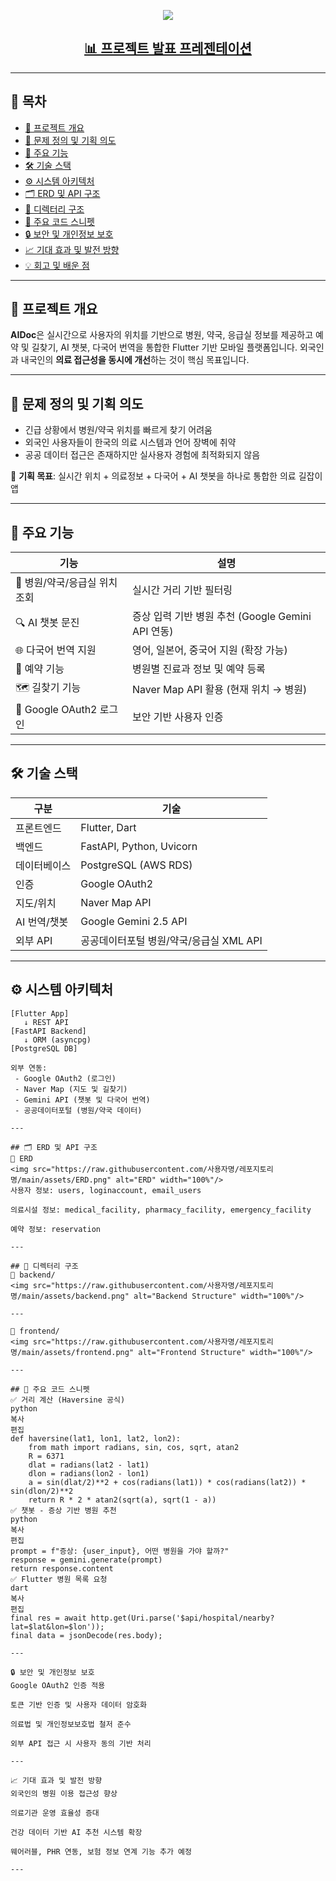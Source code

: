 <p align="center">
  <img src="https://capsule-render.vercel.app/api?type=waving&color=auto&height=300&section=header&text=AIDOC(에이닥)&desc=위치기반%20의료정보%20서비스%20앱&fontSize=45&animation=fadeIn&fontAlignY=38&descAlignY=70&descAlign=62"/>
</p>

<h2 align="center">
  <a href="https://docs.google.com/presentation/d/1uwqsnHpFGsPQlSU_NgWOPyXh7gwr0bjA/edit?slide=id.p1#slide=id.p1">📊 프로젝트 발표 프레젠테이션</a>
</h2>

---

## 📑 목차

- [📌 프로젝트 개요](#-프로젝트-개요)
- [🚨 문제 정의 및 기획 의도](#-문제-정의-및-기획-의도)
- [🎯 주요 기능](#-주요-기능)
- [🛠️ 기술 스택](#️-기술-스택)
- [⚙️ 시스템 아키텍처](#-시스템-아키텍처)
- [🗂️ ERD 및 API 구조](#️-erd-및-api-구조)
- [📁 디렉터리 구조](#-디렉터리-구조)
- [💬 주요 코드 스니펫](#-주요-코드-스니펫)
- [🔒 보안 및 개인정보 보호](#-보안-및-개인정보-보호)
- [📈 기대 효과 및 발전 방향](#-기대-효과-및-발전-방향)
- [💡 회고 및 배운 점](#-회고-및-배운-점)

---

## 📌 프로젝트 개요

**AIDoc**은 실시간으로 사용자의 위치를 기반으로 병원, 약국, 응급실 정보를 제공하고 예약 및 길찾기, AI 챗봇, 다국어 번역을 통합한 Flutter 기반 모바일 플랫폼입니다. 외국인과 내국인의 **의료 접근성을 동시에 개선**하는 것이 핵심 목표입니다.

---

## 🚨 문제 정의 및 기획 의도

- 긴급 상황에서 병원/약국 위치를 빠르게 찾기 어려움
- 외국인 사용자들이 한국의 의료 시스템과 언어 장벽에 취약
- 공공 데이터 접근은 존재하지만 실사용자 경험에 최적화되지 않음

🎯 **기획 목표**: 실시간 위치 + 의료정보 + 다국어 + AI 챗봇을 하나로 통합한 의료 길잡이 앱

---

## 🎯 주요 기능

| 기능 | 설명 |
|------|------|
| 🏥 병원/약국/응급실 위치 조회 | 실시간 거리 기반 필터링 |
| 🔍 AI 챗봇 문진 | 증상 입력 기반 병원 추천 (Google Gemini API 연동) |
| 🌐 다국어 번역 지원 | 영어, 일본어, 중국어 지원 (확장 가능) |
| 📅 예약 기능 | 병원별 진료과 정보 및 예약 등록 |
| 🗺️ 길찾기 기능 | Naver Map API 활용 (현재 위치 → 병원) |
| 🔐 Google OAuth2 로그인 | 보안 기반 사용자 인증 |

---

## 🛠️ 기술 스택

| 구분 | 기술 |
|------|------|
| 프론트엔드 | Flutter, Dart |
| 백엔드 | FastAPI, Python, Uvicorn |
| 데이터베이스 | PostgreSQL (AWS RDS) |
| 인증 | Google OAuth2 |
| 지도/위치 | Naver Map API |
| AI 번역/챗봇 | Google Gemini 2.5 API |
| 외부 API | 공공데이터포털 병원/약국/응급실 XML API |

---

## ⚙️ 시스템 아키텍처

```plaintext
[Flutter App]
   ↓ REST API
[FastAPI Backend]
   ↓ ORM (asyncpg)
[PostgreSQL DB]

외부 연동: 
 - Google OAuth2 (로그인)
 - Naver Map (지도 및 길찾기)
 - Gemini API (챗봇 및 다국어 번역)
 - 공공데이터포털 (병원/약국 데이터)

---

## 🗂️ ERD 및 API 구조
🧬 ERD
<img src="https://raw.githubusercontent.com/사용자명/레포지토리명/main/assets/ERD.png" alt="ERD" width="100%"/>
사용자 정보: users, loginaccount, email_users

의료시설 정보: medical_facility, pharmacy_facility, emergency_facility

예약 정보: reservation

---

## 📁 디렉터리 구조
🔧 backend/
<img src="https://raw.githubusercontent.com/사용자명/레포지토리명/main/assets/backend.png" alt="Backend Structure" width="100%"/>

---

📱 frontend/
<img src="https://raw.githubusercontent.com/사용자명/레포지토리명/main/assets/frontend.png" alt="Frontend Structure" width="100%"/>

---

## 💬 주요 코드 스니펫
✅ 거리 계산 (Haversine 공식)
python
복사
편집
def haversine(lat1, lon1, lat2, lon2):
    from math import radians, sin, cos, sqrt, atan2
    R = 6371
    dlat = radians(lat2 - lat1)
    dlon = radians(lon2 - lon1)
    a = sin(dlat/2)**2 + cos(radians(lat1)) * cos(radians(lat2)) * sin(dlon/2)**2
    return R * 2 * atan2(sqrt(a), sqrt(1 - a))
✅ 챗봇 - 증상 기반 병원 추천
python
복사
편집
prompt = f"증상: {user_input}, 어떤 병원을 가야 할까?"
response = gemini.generate(prompt)
return response.content
✅ Flutter 병원 목록 요청
dart
복사
편집
final res = await http.get(Uri.parse('$api/hospital/nearby?lat=$lat&lon=$lon'));
final data = jsonDecode(res.body);

---

🔒 보안 및 개인정보 보호
Google OAuth2 인증 적용

토큰 기반 인증 및 사용자 데이터 암호화

의료법 및 개인정보보호법 철저 준수

외부 API 접근 시 사용자 동의 기반 처리

---

📈 기대 효과 및 발전 방향
외국인의 병원 이용 접근성 향상

의료기관 운영 효율성 증대

건강 데이터 기반 AI 추천 시스템 확장

웨어러블, PHR 연동, 보험 정보 연계 기능 추가 예정

---

